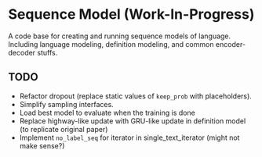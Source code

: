 # Sequence Model (Work-In-Progress)

A code base for creating and running sequence models of language. Including
language modeling, definition modeling, and common encoder-decoder stuffs.

## TODO
- Refactor dropout (replace static values of `keep_prob` with placeholders).
- Simplify sampling interfaces.
- Load best model to evaluate when the training is done
- Replace highway-like update with GRU-like update in definition model (to replicate original paper)
- Implement `no_label_seq` for iterator in single_text_iterator (might not make sense?)
